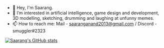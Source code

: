- 👋 Hey, I'm Saarang.
- 👀 I’m interested in artificial intelligence, game design and development, 3D modelling, sketching, drumming and laughing at unfunny memes.
- 📫 How to reach me: Mail - saaranganand2013@gmail.com / Discord - smuggler#2323

[![Saarang's GitHub stats](https://github-readme-stats.vercel.app/api?username=saaranganand&theme=tokyonight)](https://github.com/anuraghazra/github-readme-stats)

<!---
saaranganand/saaranganand is a ✨ special ✨ repository because its `README.md` (this file) appears on your GitHub profile.
You can click the Preview link to take a look at your changes.
--->
